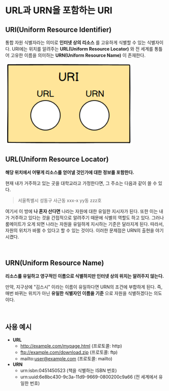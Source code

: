 # URL과 URN을 포함하는 URI

## URI(Uniform Resource Identifier)

통합 자원 식별자라는 의미로 **인터넷 상의 리소스** 를 고유하게 식별할 수 있는 식별자이다. URI에는 위치를 알려주는 **URL(Uniform Resource Locator)** 와 전 세계를 통틀어 고유한 이름을 의미하는 **URN(Uniform Resource Name)** 이 존재한다.

<img src="/image/URI.png" width="400px">

<br>

## URL(Uniform Resource Locator)

**해당 위치에서 어떻게 리소스를 얻어낼 것인가에 대한 정보를 포함한다.**

현재 내가 거주하고 있는 곳을 대학교라고 가정한다면, 그 주소는 다음과 같이 쓸 수 있다.

> 서울특별시 성동구 사근동 xxx-x yy동 zzz호

여기서 이 방에 **나 혼자 산다면** 나라는 자원에 대한 유일한 지시자가 된다. 또한 이는 내가 거주하고 있다는 것을 간접적으로 알려주기 때문에 식별의 역할도 하고 있다. 그러나 룸메이트가 오게 되면 나라는 자원을 유일하게 지시하는 기준은 달라지게 된다. 따라서, 자원의 위치가 바뀔 수 있다고 할 수 있는 것이다. 이러한 문제점은 URN의 출현을 야기시켰다.

<br>

## URN(Uniform Resource Name)

**리소스를 유일하고 영구적인 이름으로 식별하지만 인터넷 상의 위치는 알려주지 않는다.**

만약, 지구상에 "김스시" 이라는 이름이 유일하다면 URN의 조건에 부합하게 된다. 즉, 매번 바뀌는 위치가 아닌 **유일한 식별자인 이름을 기준** 으로 자원을 식별하겠다는 의도이다.

<br>

## 사용 예시

* **URL**
  * http://example.com/mypage.html (프로토콜: http)
  * ftp://example.com/download.zip (프로토콜: ftp)
  * mailto:user@example.com (프로토콜: mailto)
* **URN**
  * urn:isbn:0451450523 (책을 식별하는 ISBN 번호)
  * urn:uuid:6e8bc430-9c3a-11d9-9669-0800200c9a66 (전 세계에서 유일한 번호)

